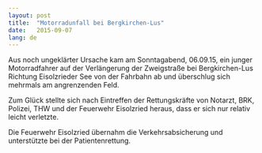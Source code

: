 ```yaml
---
layout: post
title:  "Motorradunfall bei Bergkirchen-Lus"
date:   2015-09-07
lang: de
---
```


Aus noch ungeklärter Ursache kam am Sonntagabend, 06.09.15, ein junger Motorradfahrer auf der Verlängerung der Zweigstraße bei Bergkirchen-Lus Richtung Eisolzrieder See von der Fahrbahn ab und überschlug sich mehrmals am angrenzenden Feld.

Zum Glück stellte sich nach Eintreffen der Rettungskräfte von Notarzt, BRK, Polizei, THW und der Feuerwehr Eisolzried heraus, dass er sich nur relativ leicht verletzte.

Die Feuerwehr Eisolzried übernahm die Verkehrsabsicherung und unterstützte bei der Patientenrettung.

